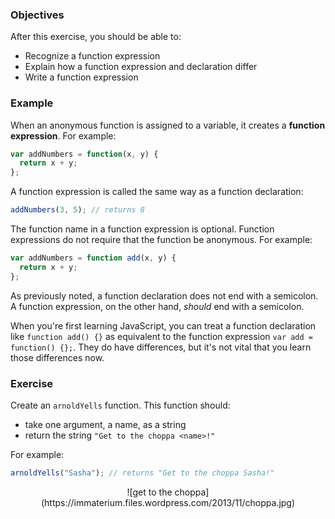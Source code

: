 <!--{ ids:[], language:'JavaScript', type:'workshop', order: 7, name:'Function Expressions', description:'Explain how a function expression and declaration differ.' }-->

### Objectives

After this exercise, you should be able to:

- Recognize a function expression
- Explain how a function expression and declaration differ
- Write a function expression

### Example

When an anonymous function is assigned to a variable, it creates a __function expression__. For example:

```js
var addNumbers = function(x, y) {
  return x + y;
};
```

A function expression is called the same way as a function declaration:

```js
addNumbers(3, 5); // returns 8
```

The function name in a function expression is optional. Function expressions do not require that the function be anonymous. For example:

```js
var addNumbers = function add(x, y) {
  return x + y;
};
```

As previously noted, a function declaration does not end with a semicolon. A function expression, on the other hand, _should_ end with a semicolon.

When you're first learning JavaScript, you can treat a function declaration like `function add() {}` as equivalent to the function expression `var add = function() {};`. They do have differences, but it's not vital that you learn those differences now.

### Exercise

Create an `arnoldYells` function. This function should:

  - take one argument, a name, as a string
  - return the string `"Get to the choppa <name>!"`

For example:

```js
arnoldYells("Sasha"); // returns "Get to the choppa Sasha!"
```

<center>![get to the choppa](https://immaterium.files.wordpress.com/2013/11/choppa.jpg)</center>
